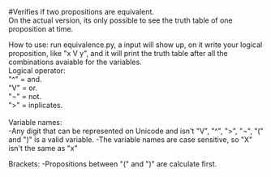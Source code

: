 #Verifies if two propositions are equivalent.\
On the actual version, its only possible to see the truth table of one proposition at time.

How to use:
run equivalence.py, a input will show up, on it write your logical proposition, like "x V y", and it will print the truth table after all the combinations avaiable for the variables.
\
Logical operator:\
"^" = and.\
"V" = or.\
"¬" = not.\
">" = inplicates.\
\
Variable names:\
 -Any digit that can be represented on Unicode and isn't "V", "^", ">", "¬", "(" and ")" is a valid variable. 
 -The variable names are case sensitive, so "X" isn't the same as "x"

Brackets:
 -Propositions between "(" and ")" are calculate first.

